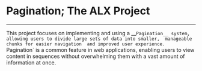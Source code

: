 # Pagination; The ALX Project
------------
This project focuses on implementing and using a __`Pagination__ system, 
allowing users to divide large sets of data into smaller, 
manageable chunks for easier navigation 
and improved user experience. 
`Pagination` is a common feature in web applications, 
enabling users to view content in sequences without 
overwhelming them with a vast amount of information at once.
